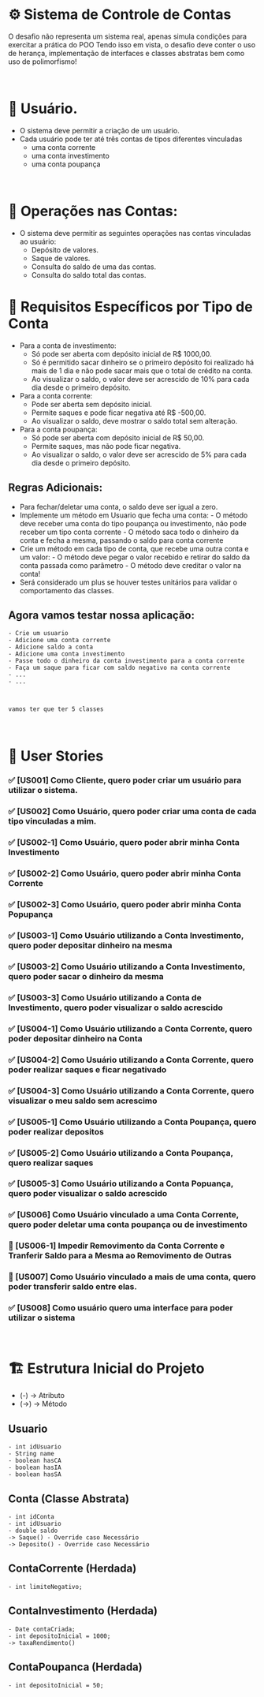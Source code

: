 # ⚙️ Sistema de Controle de Contas

O desafio não representa um sistema real, apenas simula condições para exercitar a prática do POO
Tendo isso em vista, o desafio deve conter o uso de herança, implementação de interfaces e classes abstratas bem como uso de polimorfismo!

<br>

# 👤 Usuário.

- O sistema deve permitir a criação de um usuário.
- Cada usuário pode ter até três contas de tipos diferentes vinculadas
    - uma conta corrente 
    - uma conta investimento
    - uma conta poupança

<br>

# 🧾 Operações nas Contas:

- O sistema deve permitir as seguintes operações nas contas vinculadas ao usuário:
    - Depósito de valores.
    - Saque de valores.
    - Consulta do saldo de uma das contas.
    - Consulta do saldo total das contas.

# 🔎 Requisitos Específicos por Tipo de Conta

- Para a conta de investimento:
    - Só pode ser aberta com depósito inicial de R$ 1000,00.
    - Só é permitido sacar dinheiro se o primeiro depósito foi realizado há mais de 1 dia e não pode sacar mais que o total de crédito na conta.
    - Ao visualizar o saldo, o valor deve ser acrescido de 10% para cada dia desde o primeiro depósito.
- Para a conta corrente:
    - Pode ser aberta sem depósito inicial.
    - Permite saques e pode ficar negativa até R$ -500,00.
    - Ao visualizar o saldo, deve mostrar o saldo total sem alteração.
- Para a conta poupança:
    - Só pode ser aberta com depósito inicial de R$ 50,00.
    - Permite saques, mas não pode ficar negativa.
    - Ao visualizar o saldo, o valor deve ser acrescido de 5% para cada dia desde o primeiro depósito.

## Regras Adicionais:

- Para fechar/deletar uma conta, o saldo deve ser igual a zero.
- Implemente um método em Usuario que fecha uma conta:
        - O método deve receber uma conta do tipo poupança ou investimento, não pode receber um tipo conta corrente
        - O método saca todo o dinheiro da conta e fecha a mesma, passando o saldo para conta corrente
- Crie um método em cada tipo de conta, que recebe uma outra conta e um valor: 
        - O método deve pegar o valor recebido e retirar do saldo da conta passada como parâmetro
        - O método deve creditar o valor na conta!
- Será considerado um plus se houver testes unitários para validar o comportamento das classes.
    

## Agora vamos testar nossa aplicação: 
    - Crie um usuario
    - Adicione uma conta corrente
    - Adicione saldo a conta
    - Adicione uma conta investimento
    - Passe todo o dinheiro da conta investimento para a conta corrente
    - Faça um saque para ficar com saldo negativo na conta corrente
    - ...
    - ...   



    vamos ter que ter 5 classes

<br>

# 📖 User Stories

### ✅ [US001] Como Cliente, quero poder criar um usuário para utilizar o sistema.

### ✅ [US002] Como Usuário, quero poder criar uma conta de cada tipo vinculadas a mim.

### ✅ [US002-1] Como Usuário, quero poder abrir minha Conta Investimento

### ✅ [US002-2] Como Usuário, quero poder abrir minha Conta Corrente

### ✅ [US002-3] Como Usuário, quero poder abrir minha Conta Popupança

### ✅ [US003-1] Como Usuário utilizando a Conta Investimento, quero poder depositar dinheiro na mesma

### ✅ [US003-2] Como Usuário utilizando a Conta Investimento, quero poder sacar o dinheiro da mesma

### ✅ [US003-3] Como Usuário utilizando a Conta de Investimento, quero poder visualizar o saldo acrescido

### ✅ [US004-1] Como Usuário utilizando a Conta Corrente, quero poder depositar dinheiro na Conta

### ✅ [US004-2] Como Usuário utilizando a Conta Corrente, quero poder realizar saques e ficar negativado

### ✅ [US004-3] Como Usuário utilizando a Conta Corrente, quero visualizar o meu saldo sem acrescimo

### ✅ [US005-1] Como Usuário utilizando a Conta Poupança, quero poder realizar depositos

### ✅ [US005-2] Como Usuário utilizando a Conta Poupança, quero realizar saques

### ✅ [US005-3] Como Usuário utilizando a Conta Popuança, quero poder visualizar o saldo acrescido

### ✅ [US006] Como Usuário vinculado a uma Conta Corrente, quero poder deletar uma conta poupança ou de investimento

### 🚧 [US006-1] Impedir Removimento da Conta Corrente e Tranferir Saldo para a Mesma ao Removimento de Outras

### 🚧 [US007] Como Usuário vinculado a mais de uma conta, quero poder transferir saldo entre elas.

### ✅ [US008] Como usuário quero uma interface para poder utilizar o sistema

<br>

# 🏗️ Estrutura Inicial do Projeto

- (-) -> Atributo
- (->) -> Método
## Usuario 
    - int idUsuario
    - String name
    - boolean hasCA
    - boolean hasIA
    - boolean hasSA

## Conta (Classe Abstrata)
    - int idConta
    - int idUsuario
    - double saldo
    -> Saque() - Override caso Necessário
    -> Deposito() - Override caso Necessário

## ContaCorrente (Herdada)
    - int limiteNegativo;

## ContaInvestimento (Herdada)
    - Date contaCriada;
    - int depositoInicial = 1000;
    -> taxaRendimento() 

## ContaPoupanca (Herdada)
    - int depositoInicial = 50;
